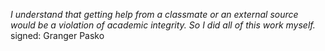 *I understand that getting help from a classmate or an external source would
be a violation of academic integrity. So I did all of this work myself.*
signed: Granger Pasko

